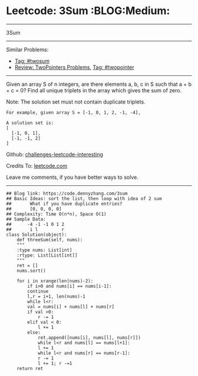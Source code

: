 
# Leetcode: 3Sum     :BLOG:Medium:

---

3Sum  

---

Similar Problems:  

-   [Tag: #twosum](https://code.dennyzhang.com/tag/twosum)
-   [Review: TwoPointers Problems](https://code.dennyzhang.com/review-twopointer), [Tag: #twopointer](https://code.dennyzhang.com/tag/twopointer)

---

Given an array S of n integers, are there elements a, b, c in S such that a + b + c = 0? Find all unique triplets in the array which gives the sum of zero.  

Note: The solution set must not contain duplicate triplets.  

    For example, given array S = [-1, 0, 1, 2, -1, -4],
    
    A solution set is:
    [
      [-1, 0, 1],
      [-1, -1, 2]
    ]

Github: [challenges-leetcode-interesting](https://github.com/DennyZhang/challenges-leetcode-interesting/tree/master/problems/3sum)  

Credits To: [leetcode.com](https://leetcode.com/problems/3sum/description/)  

Leave me comments, if you have better ways to solve.  

---

    ## Blog link: https://code.dennyzhang.com/3sum
    ## Basic Ideas: sort the list, then loop with idea of 2 sum
    ##       What if you have duplicate entries?
    ##       [0, 0, 0, 0]
    ## Complexity: Time O(n*n), Space O(1)
    ## Sample Data:
    ##      -4 -1 -1 0 1 2
    ##       i l         r
    class Solution(object):
        def threeSum(self, nums):
    	"""
    	:type nums: List[int]
    	:rtype: List[List[int]]
    	"""
    	ret = []
    	nums.sort()
    
    	for i in xrange(len(nums)-2):
    	    if i>0 and nums[i] == nums[i-1]:
    		continue
    	    l,r = i+1, len(nums)-1
    	    while l<r:
    		val = nums[i] + nums[l] + nums[r]
    		if val >0:
    		    r -= 1
    		elif val < 0:
    		    l += 1
    		else:
    		    ret.append([nums[i], nums[l], nums[r]])
    		    while l<r and nums[l] == nums[l+1]:
    			l += 1
    		    while l<r and nums[r] == nums[r-1]:
    			r -= 1
    		    l += 1; r -=1
    	return ret

